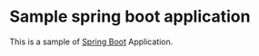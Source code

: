 # Sample spring boot application

This is a sample of [Spring Boot](https://spring.io/projects/spring-boot) Application.

